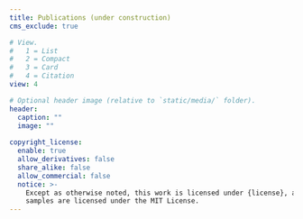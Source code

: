 ```yaml
---
title: Publications (under construction)
cms_exclude: true

# View.
#   1 = List
#   2 = Compact
#   3 = Card
#   4 = Citation
view: 4

# Optional header image (relative to `static/media/` folder).
header:
  caption: ""
  image: ""
  
copyright_license:
  enable: true
  allow_derivatives: false
  share_alike: false
  allow_commercial: false
  notice: >-
    Except as otherwise noted, this work is licensed under {license}, and code
    samples are licensed under the MIT License.
---
```

